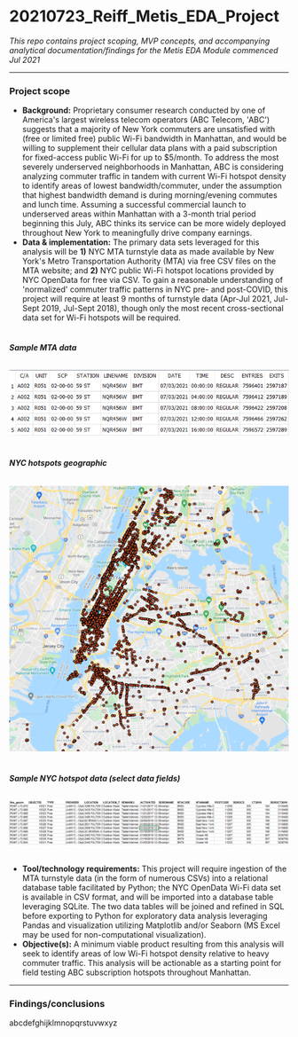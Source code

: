 # 20210723_Reiff_Metis_EDA_Project
_This repo contains project scoping, MVP concepts, and accompanying analytical documentation/findings for the Metis EDA Module commenced Jul 2021_

---
### **Project scope**
* **Background:** Proprietary consumer research conducted by one of America's largest wireless telecom operators (ABC Telecom, 'ABC') suggests that a majority of New York commuters are unsatisfied with (free or limited free) public Wi-Fi bandwidth in Manhattan, and would be willing to supplement their cellular data plans with a paid subscription for fixed-access public Wi-Fi for up to $5/month. To address the most severely underserved neighborhoods in Manhattan, ABC is considering analyzing commuter traffic in tandem with current Wi-Fi hotspot density to identify areas of lowest bandwidth/commuter, under the assumption that highest bandwidth demand is during morning/evening commutes and lunch time. Assuming a successful commercial launch to underserved areas within Manhattan with a 3-month trial period beginning this July, ABC thinks its service can be more widely deployed throughout New York to meaningfully drive company earnings.    
* **Data & implementation:** The primary data sets leveraged for this analysis will be **1)** NYC MTA turnstyle data as made available by New York's Metro Transportation Authority (MTA) via free CSV files on the MTA website; and **2)** NYC public Wi-Fi hotspot locations provided by NYC OpenData for free via CSV. To gain a reasonable understanding of 'normalized' commuter traffic patterns in NYC pre- and post-COVID, this project will require at least 9 months of turnstyle data (Apr-Jul 2021, Jul-Sept 2019, Jul-Sept 2018), though only the most recent cross-sectional data set for Wi-Fi hotspots will be required.<br/><br/>

###### **Sample MTA data**
![sample_mta_data](https://github.com/reiffs/202107_Reiff_Metis_EDA_Project/blob/main/sample_mta_data.png)<br/><br/>
###### **NYC hotspots geographic**
![nyc_hotspots_geographic](https://github.com/reiffs/202107_Reiff_Metis_EDA_Project/blob/main/nyc_hotspots_geographic.png)<br/><br/>
###### **Sample NYC hotspot data (select data fields)**
![sample_nyc_hotspot_data](https://github.com/reiffs/202107_Reiff_Metis_EDA_Project/blob/main/sample_nyc_hotspot_data.png)<br/><br/>

* **Tool/technology requirements:** This project will require ingestion of the MTA turnstyle data (in the form of numerous CSVs) into a relational database table facilitated by Python; the NYC OpenData Wi-Fi data set is available in CSV format, and will be imported into a database table leveraging SQLite. The two data tables will be joined and refined in SQL before exporting to Python for exploratory data analysis leveraging Pandas and visualization utilizing Matplotlib and/or Seaborn (MS Excel may be used for non-computational visualization).     
* **Objective(s):** A minimum viable product resulting from this analysis will seek to identify areas of low Wi-Fi hotspot density relative to heavy commuter traffic. This analysis will be actionable as a starting point for field testing ABC subscription hotspots throughout Manhattan.   

---
### **Findings/conclusions**
abcdefghijklmnopqrstuvwxyz
